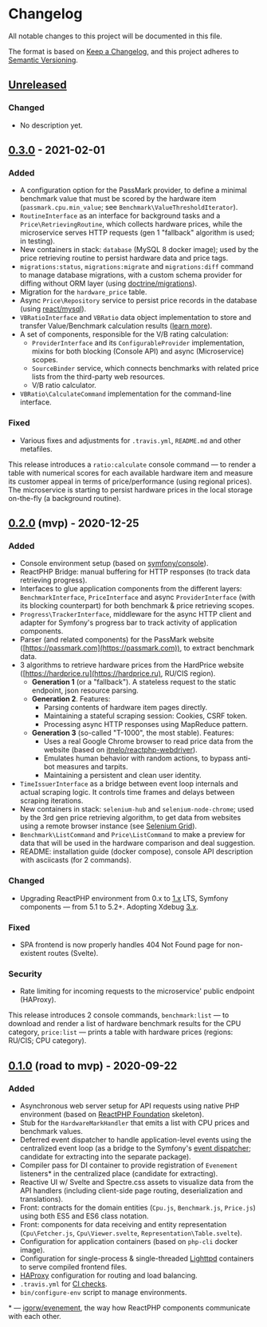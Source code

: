 
# Changelog

All notable changes to this project will be documented in this file.

The format is based on [Keep a Changelog](https://keepachangelog.com/en/1.0.0),
and this project adheres to [Semantic Versioning](https://semver.org/spec/v2.0.0.html).

## [Unreleased]

### Changed

- No description yet.

## [0.3.0] - 2021-02-01

### Added

- A configuration option for the PassMark provider, to define a minimal benchmark value that must be scored by the
hardware item (`passmark.cpu.min_value`; see `Benchmark\ValueThresholdIterator`).
- `RoutineInterface` as an interface for background tasks and a `Price\RetrievingRoutine`, which collects hardware
prices, while the microservice serves HTTP requests (gen 1 "fallback" algorithm is used; in testing).
- New containers in stack: `database` (MySQL 8 docker image); used by the price retrieving routine to persist hardware
data and price tags.
- `migrations:status`, `migrations:migrate` and `migrations:diff` command to manage database migrations, with a custom
schema provider for diffing without ORM layer (using [doctrine/migrations](https://github.com/doctrine/migrations)).
- Migration for the `hardware_price` table.
- Async `Price\Repository` service to persist price records in the database (using
[react/mysql](https://github.com/friends-of-reactphp/mysql)).
- `VBRatioInterface` and `VBRatio` data object implementation to store and transfer Value/Benchmark calculation results
([learn more](README.md#calculating-vb-rating)).
- A set of components, responsible for the V/B rating calculation:
    - `ProviderInterface` and its `ConfigurableProvider` implementation, mixins for both blocking (Console API) and
    async (Microservice) scopes.
    - `SourceBinder` service, which connects benchmarks with related price lists from the third-party web resources.
	- V/B ratio calculator.
- `VBRatio\CalculateCommand` implementation for the command-line interface.

### Fixed

- Various fixes and adjustments for `.travis.yml`, `README.md` and other metafiles.

This release introduces a `ratio:calculate` console command — to render a table with numerical scores for each
available hardware item and measure its customer appeal in terms of price/performance (using regional prices).
The microservice is starting to persist hardware prices in the local storage on-the-fly (a background routine).

## [0.2.0] (mvp) - 2020-12-25

### Added

- Console environment setup (based on [symfony/console](https://github.com/symfony/console)).
- ReactPHP Bridge: manual buffering for HTTP responses (to track data retrieving progress).
- Interfaces to glue application components from the different layers: `BenchmarkInterface`, `PriceInterface` and
async `ProviderInterface` (with its blocking counterpart) for both benchmark & price retrieving scopes.
- `Progress\TrackerInterface`, middleware for the async HTTP client and adapter for Symfony's progress bar to track
activity of application components.
- Parser (and related components) for the PassMark website ([https://passmark.com](https://passmark.com)), to extract
benchmark data.
- 3 algorithms to retrieve hardware prices from the HardPrice website ([https://hardprice.ru](https://hardprice.ru),
RU/CIS region).
    - **Generation 1** (or a "fallback"). A stateless request to the static endpoint, json resource parsing.
    - **Generation 2**. Features:
        - Parsing contents of hardware item pages directly.
        - Maintaining a stateful scraping session: Cookies, CSRF token.
        - Processing async HTTP responses using MapReduce pattern.
    - **Generation 3** (so-called "T-1000", the most stable). Features:
        - Uses a real Google Chrome browser to read price data from the website (based on
            [itnelo/reactphp-webdriver](https://github.com/itnelo/reactphp-webdriver)).
        - Emulates human behavior with random actions, to bypass anti-bot measures and tarpits.
        - Maintaining a persistent and clean user identity.
- `TimeIssuerInterface` as a bridge between event loop internals and actual scraping logic. It controls time frames
and delays between scraping iterations.
- New containers in stack: `selenium-hub` and `selenium-node-chrome`; used by the 3rd gen price retrieving
algorithm, to get data from websites using a remote browser instance (see
[Selenium Grid](https://selenium.dev/documentation/en/grid)).
- `Benchmark\ListCommand` and `Price\ListCommand` to make a preview for data that will be used in the hardware
comparison and deal suggestion.
- README: installation guide (docker compose), console API description with asciicasts (for 2 commands).

### Changed

- Upgrading ReactPHP environment from 0.x to [1.x](https://github.com/reactphp/http/releases/tag/v1.0.0) LTS,
Symfony components — from 5.1 to 5.2+. Adopting Xdebug [3.x](https://xdebug.org/announcements/2020-11-25).

### Fixed

- SPA frontend is now properly handles 404 Not Found page for non-existent routes (Svelte).

### Security

- Rate limiting for incoming requests to the microservice' public endpoint (HAProxy).

This release introduces 2 console commands, `benchmark:list` — to download and render a list of hardware benchmark
results for the CPU category, `price:list` — prints a table with hardware prices (regions: RU/CIS; CPU category).

## [0.1.0] (road to mvp) - 2020-09-22

### Added

- Asynchronous web server setup for API requests using native PHP environment (based on
[ReactPHP Foundation](https://github.com/itnelo/reactphp-foundation) skeleton).
- Stub for the `HardwareMarkHandler` that emits a list with CPU prices and benchmark values.
- Deferred event dispatcher to handle application-level events using the centralized event loop
(as a bridge to the Symfony's [event dispatcher](https://github.com/symfony/event-dispatcher);
candidate for extracting into the separate package).
- Compiler pass for DI container to provide registration of `Evenement` listeners* in the centralized place
(candidate for extracting).
- Reactive UI w/ Svelte and Spectre.css assets to visualize data from the API handlers
(including client-side page routing, deserialization and translations).
- Front: contracts for the domain entities (`Cpu.js`, `Benchmark.js`, `Price.js`) using both ES5 and ES6 
class notation.
- Front: components for data receiving and entity representation (`Cpu\Fetcher.js`, `Cpu\Viewer.svelte`, 
`Representation\Table.svelte`).
- Configuration for application containers (based on `php-cli` docker image).
- Configuration for single-process & single-threaded [Lighttpd](https://lighttpd.net) containers to serve compiled 
frontend files.
- [HAProxy](https://www.haproxy.com) configuration for routing and load balancing.
- `.travis.yml` for [CI checks](https://travis-ci.com/github/sterlett/sterlett).
- `bin/configure-env` script to manage environments.

\* — [igorw/evenement](https://github.com/igorw/evenement), the way how ReactPHP components communicate with each other.

[Unreleased]: https://github.com/sterlett/sterlett/compare/0.3.0...0.x
[0.3.0]: https://github.com/sterlett/sterlett/compare/0.2.0..0.3.0
[0.2.0]: https://github.com/sterlett/sterlett/compare/0.1.0..0.2.0
[0.1.0]: https://github.com/sterlett/sterlett/releases/tag/0.1.0